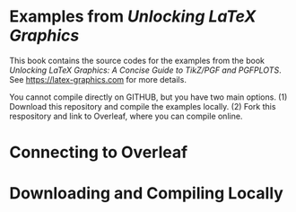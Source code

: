 # Examples from _Unlocking LaTeX Graphics_
This book contains the source codes for the examples from the book _Unlocking LaTeX Graphics: A Concise Guide to TikZ/PGF and PGFPLOTS_. See https://latex-graphics.com for more details.

You cannot compile directly on GITHUB, but you have two main options.
(1) Download this repository and compile the examples locally.
(2) Fork this respository and link to Overleaf, where you can compile online.

# Connecting to Overleaf

# Downloading and Compiling Locally
